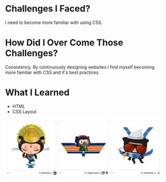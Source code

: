 # Challenges I Faced? 

I need to become more familiar with using CSS. 

# How Did I Over Come Those Challenges? 

Consistency. By continuously designing websites I find myself becoming more familiar with CSS and it's best practices.

# What I Learned
- HTML
- CSS Layout

![Octocat Table](octocat.png)

